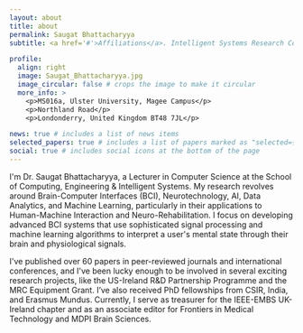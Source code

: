 ```yaml
---
layout: about
title: about
permalink: Saugat Bhattacharyya
subtitle: <a href='#'>Affiliations</a>. Intelligent Systems Research Centre, Ulster University

profile:
  align: right
  image: Saugat_Bhattacharyya.jpg
  image_circular: false # crops the image to make it circular
  more_info: >
    <p>MS016a, Ulster University, Magee Campus</p>
    <p>Northland Road</p>
    <p>Londonderry, United Kingdom BT48 7JL</p>

news: true # includes a list of news items
selected_papers: true # includes a list of papers marked as "selected={true}"
social: true # includes social icons at the bottom of the page
---
```


I'm Dr. Saugat Bhattacharyya, a Lecturer in Computer Science at the School of Computing, Engineering & Intelligent Systems. My research revolves around Brain-Computer Interfaces (BCI), Neurotechnology, AI, Data Analytics, and Machine Learning, particularly in their applications to Human-Machine Interaction and Neuro-Rehabilitation. I focus on developing advanced BCI systems that use sophisticated signal processing and machine learning algorithms to interpret a user's mental state through their brain and physiological signals.

I've published over 60 papers in peer-reviewed journals and international conferences, and I've been lucky enough to be involved in several exciting research projects, like the US-Ireland R&D Partnership Programme and the MRC Equipment Grant. I’ve also received PhD fellowships from CSIR, India, and Erasmus Mundus. Currently, I serve as treasurer for the IEEE-EMBS UK-Ireland chapter and as an associate editor for Frontiers in Medical Technology and MDPI Brain Sciences.

